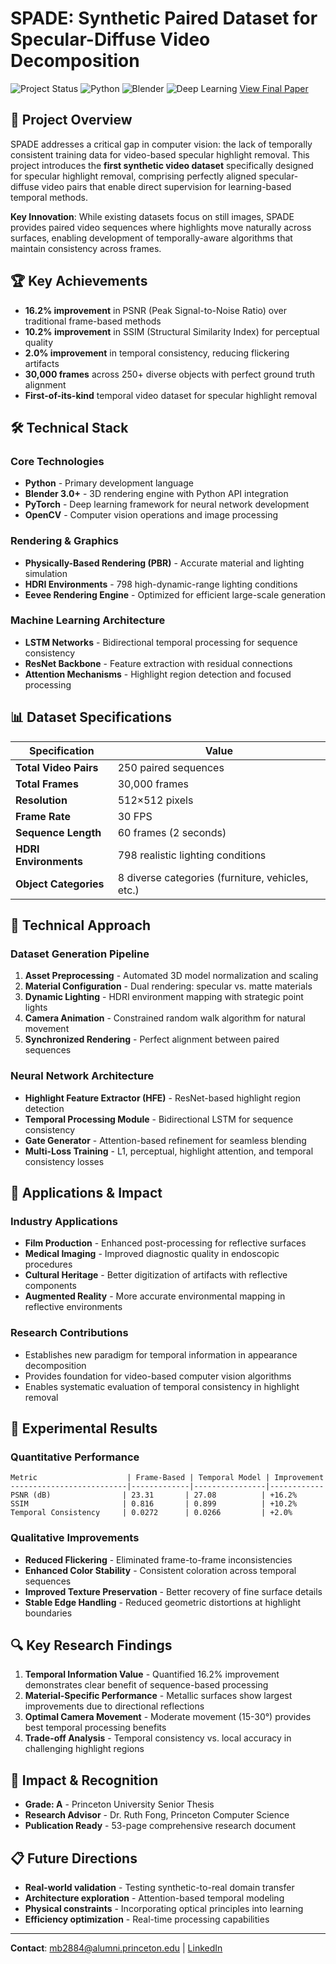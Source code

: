# SPADE: Synthetic Paired Dataset for Specular-Diffuse Video Decomposition

![Project Status](https://img.shields.io/badge/Status-Completed-success)
![Python](https://img.shields.io/badge/Python-3.8+-blue)
![Blender](https://img.shields.io/badge/Blender-3.0+-orange)
![Deep Learning](https://img.shields.io/badge/Deep%20Learning-PyTorch-red)
[View Final Paper](mb2884_written_final_report.pdf)

## 🎯 Project Overview

SPADE addresses a critical gap in computer vision: the lack of temporally consistent training data for video-based specular highlight removal. This project introduces the **first synthetic video dataset** specifically designed for specular highlight removal, comprising perfectly aligned specular-diffuse video pairs that enable direct supervision for learning-based temporal methods.

**Key Innovation**: While existing datasets focus on still images, SPADE provides paired video sequences where highlights move naturally across surfaces, enabling development of temporally-aware algorithms that maintain consistency across frames.

## 🏆 Key Achievements

- **16.2% improvement** in PSNR (Peak Signal-to-Noise Ratio) over traditional frame-based methods
- **10.2% improvement** in SSIM (Structural Similarity Index) for perceptual quality
- **2.0% improvement** in temporal consistency, reducing flickering artifacts
- **30,000 frames** across 250+ diverse objects with perfect ground truth alignment
- **First-of-its-kind** temporal video dataset for specular highlight removal

## 🛠️ Technical Stack

### Core Technologies
- **Python** - Primary development language
- **Blender 3.0+** - 3D rendering engine with Python API integration
- **PyTorch** - Deep learning framework for neural network development
- **OpenCV** - Computer vision operations and image processing

### Rendering & Graphics
- **Physically-Based Rendering (PBR)** - Accurate material and lighting simulation
- **HDRI Environments** - 798 high-dynamic-range lighting conditions
- **Eevee Rendering Engine** - Optimized for efficient large-scale generation

### Machine Learning Architecture
- **LSTM Networks** - Bidirectional temporal processing for sequence consistency
- **ResNet Backbone** - Feature extraction with residual connections
- **Attention Mechanisms** - Highlight region detection and focused processing

## 📊 Dataset Specifications

| Specification | Value |
|---------------|-------|
| **Total Video Pairs** | 250 paired sequences |
| **Total Frames** | 30,000 frames |
| **Resolution** | 512×512 pixels |
| **Frame Rate** | 30 FPS |
| **Sequence Length** | 60 frames (2 seconds) |
| **HDRI Environments** | 798 realistic lighting conditions |
| **Object Categories** | 8 diverse categories (furniture, vehicles, etc.) |

## 🔬 Technical Approach

### Dataset Generation Pipeline
1. **Asset Preprocessing** - Automated 3D model normalization and scaling
2. **Material Configuration** - Dual rendering: specular vs. matte materials
3. **Dynamic Lighting** - HDRI environment mapping with strategic point lights
4. **Camera Animation** - Constrained random walk algorithm for natural movement
5. **Synchronized Rendering** - Perfect alignment between paired sequences

### Neural Network Architecture
- **Highlight Feature Extractor (HFE)** - ResNet-based highlight region detection
- **Temporal Processing Module** - Bidirectional LSTM for sequence consistency
- **Gate Generator** - Attention-based refinement for seamless blending
- **Multi-Loss Training** - L1, perceptual, highlight attention, and temporal consistency losses

## 🎯 Applications & Impact

### Industry Applications
- **Film Production** - Enhanced post-processing for reflective surfaces
- **Medical Imaging** - Improved diagnostic quality in endoscopic procedures
- **Cultural Heritage** - Better digitization of artifacts with reflective components
- **Augmented Reality** - More accurate environmental mapping in reflective environments

### Research Contributions
- Establishes new paradigm for temporal information in appearance decomposition
- Provides foundation for video-based computer vision algorithms
- Enables systematic evaluation of temporal consistency in highlight removal

## 🧪 Experimental Results

### Quantitative Performance
```
Metric                    | Frame-Based | Temporal Model | Improvement
--------------------------|-------------|----------------|------------
PSNR (dB)                | 23.31       | 27.08          | +16.2%
SSIM                     | 0.816       | 0.899          | +10.2%
Temporal Consistency     | 0.0272      | 0.0266         | +2.0%
```

### Qualitative Improvements
- **Reduced Flickering** - Eliminated frame-to-frame inconsistencies
- **Enhanced Color Stability** - Consistent coloration across temporal sequences
- **Improved Texture Preservation** - Better recovery of fine surface details
- **Stable Edge Handling** - Reduced geometric distortions at highlight boundaries

## 🔍 Key Research Findings

1. **Temporal Information Value** - Quantified 16.2% improvement demonstrates clear benefit of sequence-based processing
2. **Material-Specific Performance** - Metallic surfaces show largest improvements due to directional reflections
3. **Optimal Camera Movement** - Moderate movement (15-30°) provides best temporal processing benefits
4. **Trade-off Analysis** - Temporal consistency vs. local accuracy in challenging highlight regions

## 🌟 Impact & Recognition

- **Grade: A** - Princeton University Senior Thesis
- **Research Advisor** - Dr. Ruth Fong, Princeton Computer Science
- **Publication Ready** - 53-page comprehensive research document

## 📋 Future Directions

- **Real-world validation** - Testing synthetic-to-real domain transfer
- **Architecture exploration** - Attention-based temporal modeling
- **Physical constraints** - Incorporating optical principles into learning
- **Efficiency optimization** - Real-time processing capabilities

---

**Contact**: [mb2884@alumni.princeton.edu](mailto:mb2884@alumni.princeton.edu) | [LinkedIn](https://linkedin.com/in/matthew-w-barrett)